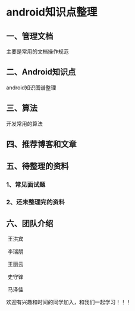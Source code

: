 # android知识点整理

## 一、管理文档

主要是常用的文档操作规范

## 二、Android知识点

android知识图谱整理

## 三、算法

开发常用的算法

## 四、推荐博客和文章

## 五、待整理的资料

 ### 1、常见面试题

 ### 2、还未整理完的资料

## 六、团队介绍

​     王洪宾

​     李瑞朋

​     王丽云

​     史守锋

​     马泽佳

欢迎有兴趣和时间的同学加入，和我们一起学习！！！

